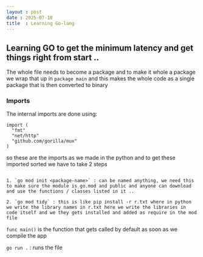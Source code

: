 ```yaml
---
layout : post
date : 2025-07-18
title  : Learning Go-lang
---
```


## Learning GO to get the minimum latency and get things right from start .. 


The whole file needs to become a package and to make it whole a package we wrap that up in `package main` and this makes the whole code as a single package that is then converted to binary 

### Imports 
The internal imports are done using: 

```
import (
  "fmt"
  "net/http"
  "github.com/gorilla/mux"
)
```

so these are the imports as we made in the python and to get these imported sorted we have to take 2 steps

```

1. `go mod init <package-name>` : can be named anything, we need this to make sure the module is go.mod and public and anyone can download and use the functions / classes listed in it ..

2. `go mod tidy` : this is like pip install -r r.txt where in python we write the library names in r.txt here we write the libraries in code itself and we they gets installed and added as require in the mod file
```

`func main()` is the function that gets called by default as soon as we compile the app 

`go run .` : runs the file 





